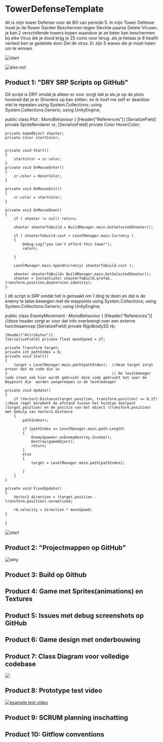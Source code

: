 # TowerDefenseTemplate
dit is mijn tower Defense voor de BO van periode 5. In mijn Tower Defense moet je de flower Garden Beschermen tegen Slechte paarse Delete Virusen. je kan 2 verschillende towers kopen waardoor je ze beter kan beschermen. bij elke Virus die je dood krijg je 25 coins voor terug. als je helaas je 8 health verliest ben je gedelete door Del de virus. Er zijn 5 waves die je moet halen om te winnen

![start](readmeVisuals/Screenshot%202024-01-18%20180438.png)

![also not](readmeVisuals/need.png)


## Product 1: "DRY SRP Scripts op GitHub"

Dit script is DRY omdat je alleen er voor zorgt dat je als je op de plots hovered dat je er Shooters op kan zetten. en ik hoef me zelf er daardoor niet te repeaten
using System.Collections;
using System.Collections.Generic;
using UnityEngine;

public class Plot : MonoBehaviour
{
    [Header("References")]
    [SerializeField] private SpriteRenderer sr;
    [SerializeField] private Color HoverColor;

    private GameObject shooter;
    private Color startColor;


    private void Start()
    {
        startColor = sr.color;
    }
    private void OnMouseEnter()
    {
        sr.color = HoverColor;
    }

    private void OnMouseExit()
    {
        sr.color = startColor;
    }

    private void OnMouseDown()
    {
        if ( shooter != null) return;

        shooter shooterTobuild = BuildManager.main.GetSelectedShooter();

        if ( shooterTobuild.cost > LevelManager.main.Currency ) 
        {
            Debug.Log("you can't afford this tower");
            return;

        }

        LevelManager.main.SpendCurrency( shooterTobuild.cost );

        shooter shooterToBuild= BuildManager.main.GetSelectedShooter();
        shooter = Instantiate( shooterToBuild.prefab, transform.position,Quaternion.identity);
    }
}
dit script is SRP omdat het is gemaakt om 1 ding te doen en dat is de enemy te laten bewegen met de waypoints
using System.Collections;
using System.Collections.Generic;
using UnityEngine;

public class EnemyMovement : MonoBehaviour
{
    [Header("References")]                         //deze header zorgt er voor dat info overbrengt over een externe functieaanroep
        [SerializeField] private Rigidbody2D rb;

    [Header("Attributes")]
    [SerializeField] private float moveSpeed = 2f;

    private Transform target;
    private int pathIndex = 0;
    private void Start()
    {
        target = LevelManager.main.path[pathIndex];  //deze target zorgt ervoor dat de code die in 
    }                                                // De levelmaneger code staat ook hier wordt gebruikt deze code gebruikt het voor de Waypoint die  worden aangeroepen in de levelmanager 

    private void Update()         
    {
        if (Vector2.Distance(target.position, transform.position) <= 0.1f)    //Deze regel berekent de afstand tussen het huidige doelpunt (target.position) en de positie van het object (transform.position) met behulp van Vector2.Distance
        {
            pathIndex++;

            if (pathIndex == LevelManager.main.path.Length) 
            {
                EnemySpawner.onEnemyDestroy.Invoke();
                Destroy(gameObject);
                return;
            }
            else
            {
                target = LevelManager.main.path[pathIndex];

            }
        }
    }

    private void FixedUpdate()
    {
        Vector2 direction = (target.position - transform.position).normalized;

        rb.velocity = direction * moveSpeed;
    }
}

![start](readmeVisuals/Screenshot%202024-01-18%20180438.png)

## Product 2: "Projectmappen op GitHub"

![why](readmeVisuals/Screenshot%202024-01-18%20183250.png)



## Product 3: Build op Github



## Product 4: Game met Sprites(animations) en Textures 



## Product 5: Issues met debug screenshots op GitHub 



## Product 6: Game design met onderbouwing 



## Product 7: Class Diagram voor volledige codebase 

![](readmeVisuals/JA.png)

## Product 8: Prototype test video


[![example test video](https://ucarecdn.com/dbdc3ad0-f375-40ad-8987-9e6451b28b50/)](https://www.youtube.com/watch?v=CzzRML1swF0)

## Product 9: SCRUM planning inschatting 



## Product 10: Gitflow conventions


